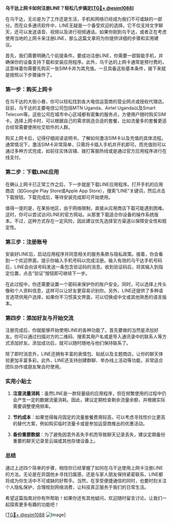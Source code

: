 **乌干达上网卡如何注册LINE？轻松几步搞定[[TG💪+ @esim1088](https://t.me/s/esim1088)]**

在乌干达，无论是为了工作还是生活，手机和网络已经成为我们不可或缺的一部分。而在众多通讯软件中，LINE无疑是一个备受欢迎的选择。它不仅支持文字聊天，还可以发送语音、视频以及进行视频通话。如果你刚到乌干达，或者正在考虑使用当地的上网卡来注册LINE，那么这篇文章将为你提供详细的步骤和实用建议。

首先，我们需要明确几个前提条件。要成功注册LINE，你需要一部智能手机，并确保你的设备支持下载和安装应用程序。此外，乌干达的上网卡通常是预付费的，这意味着你需要先购买一张SIM卡并为其充值。一旦具备这些基本条件，接下来就是按照以下步骤操作了。

### 第一步：购买上网卡

在乌干达的大街小巷，你可以轻松找到各大电信运营商的营业网点或授权代理店。目前，乌干达的主要电信公司包括MTN Uganda、Airtel Uganda以及Smart Telecom等。这些公司在城市中心区域都有密集的服务点，方便用户随时购买SIM卡。选择上网卡时，可以根据自己的需求挑选合适的套餐，比如流量多的套餐更适合经常需要使用社交软件的人群。

购买上网卡后，记得仔细阅读说明书，了解如何激活SIM卡以及充值的具体流程。通常情况下，激活SIM卡非常简单，只需将卡插入手机并开机即可。而充值则可以通过多种方式完成，如前往实体店铺、拨打客服热线或是通过官方应用程序进行在线支付。

### 第二步：下载LINE应用

在确认上网卡已正常工作之后，下一步就是下载LINE应用程序。打开手机的应用商店（如Google Play Store或Apple App Store），搜索“LINE”关键词，然后点击下载按钮。下载完成后，等待安装完成即可开始使用。

值得一提的是，在某些地区，由于网络限制，直接从应用商店下载可能遇到困难。这时，你可以尝试访问LINE的官方网站，从那里下载适合你设备的操作系统版本。不过，这种方式存在一定风险，因此建议优先选择官方渠道以保障安全性和稳定性。

### 第三步：注册账号

安装好LINE后，启动应用程序并同意相关的服务条款与隐私政策。接着，你会看到一个欢迎界面，提示你输入手机号码以完成注册。输入有效的乌干达手机号码后，LINE会向该号码发送一条包含验证码的消息。收到验证码后，将其输入到指定位置，点击“验证”按钮即可继续下一步。

在此过程中，你还需要设置一个密码来保护你的账户安全。同时，可以选择上传头像和个人资料信息，这样可以让好友更容易识别你。另外，LINE还提供了多种语言选项供用户选择，如果你不习惯英文界面，可以切换成中文或其他熟悉的语言版本。

### 第四步：添加好友与开始交流

注册完成后，你就能够开始使用LINE的各种功能了。首先要做的当然是添加好友。你可以通过扫描对方的二维码、搜索其用户名或是导入通讯录中的联系人等方式添加好友。添加成功后，就可以随时随地与他们保持联系了。

除了即时消息外，LINE还拥有丰富的表情包、贴纸以及主题商店，让你的聊天体验更加丰富多彩。此外，LINE还支持创建群聊、举办线上活动等功能，非常适合团队协作或朋友聚会时使用。

### 实用小贴士

1. **注意流量消耗**：虽然LINE是一款轻量级的应用程序，但在频繁使用的过程中仍会产生一定的数据流量消耗。因此，建议定期检查剩余流量余额，并根据实际需要调整使用频率。
   
2. **节约成本**：如果觉得每月固定的流量套餐费用较高，可以考虑寻找性价比更高的替代方案，例如购买临时流量卡或是参加运营商推出的优惠活动。

3. **备份重要数据**：为了避免因意外丢失手机而导致聊天记录丢失，建议定期备份重要的聊天记录至云端或其他存储设备上。

### 总结

通过上述四个简单的步骤，相信你已经掌握了如何在乌干达使用上网卡注册LINE的方法。无论是在异国他乡寻找归属感，还是与家人朋友保持紧密联系，LINE都将成为你生活中不可或缺的好帮手。当然，在享受便捷通信的同时，也要时刻关注个人隐私保护，合理规划网络消费，让科技真正服务于我们的日常生活。

希望这篇指南对你有所帮助！如果你还有其他疑问，欢迎随时留言讨论。让我们一起探索更多有趣的功能吧！

[[TG💪+ @esim1088](https://t.me/s/esim1088) ![Image](https://i.postimg.cc/4NQfJmqS/Snipaste-2025-05-13-00-14-12.png)]